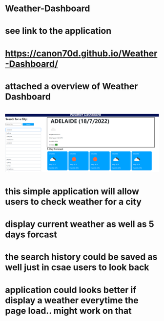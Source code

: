 # Weather-Dashboard

# see link to the application
# https://canon70d.github.io/Weather-Dashboard/
#
# attached a overview of Weather Dashboard
# ![alt text](assets/images/sample.png)
#
# this simple application will allow users to check weather for a city
# display current weather as well as 5 days forcast
# the search history could be saved as well just in csae users to look back 
#
# application could looks better if display a weather everytime the page load.. might work on that
